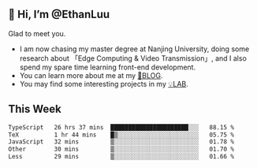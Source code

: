 ## 👋 Hi, I’m @EthanLuu

Glad to meet you.

- I am now chasing my master degree at Nanjing University, doing some research about 「Edge Computing & Video Transmission」, and I also spend my spare time learning front-end development.
- You can learn more about me at my [📝BLOG](https://blog.ethanloo.cn).
- You may find some interesting projects in my [💡LAB](https://lab.ethanloo.cn).

## This Week
<!--START_SECTION:waka-->

```txt
TypeScript   26 hrs 37 mins  ██████████████████████░░░   88.15 %
TeX          1 hr 44 mins    █▒░░░░░░░░░░░░░░░░░░░░░░░   05.75 %
JavaScript   32 mins         ▒░░░░░░░░░░░░░░░░░░░░░░░░   01.78 %
Other        30 mins         ▒░░░░░░░░░░░░░░░░░░░░░░░░   01.70 %
Less         29 mins         ▒░░░░░░░░░░░░░░░░░░░░░░░░   01.66 %
```

<!--END_SECTION:waka-->
